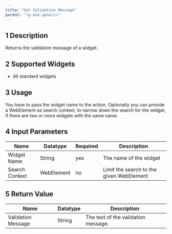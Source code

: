 ```yaml
---
title: "Get Validation Message"
parent: "rg-one-generic"
---
```


## 1 Description

Returns the validation message of a widget.

## 2 Supported Widgets

* All standard widgets

## 3 Usage

You have to pass the widget name to the action.
Optionally you can provide a WebElement as search context, to narrow down the search for the widget, if there are two or more widgets with the same name.

## 4 Input Parameters

Name | Datatype |Required| Description
--- | --- | --- | ---
Widget Name | String | yes | The name of the widget
Search Context | WebElement | no |Limit the search to the given WebElement

## 5 Return Value

Name | Datatype | Description
--- | --- | ---
Validation Message | String | The text of the validation message.
